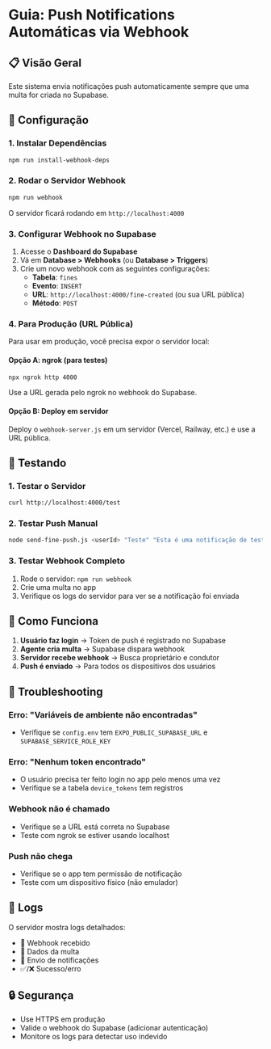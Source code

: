 # Guia: Push Notifications Automáticas via Webhook

## 📋 Visão Geral

Este sistema envia notificações push automaticamente sempre que uma multa for criada no Supabase.

## 🚀 Configuração

### 1. Instalar Dependências
```bash
npm run install-webhook-deps
```

### 2. Rodar o Servidor Webhook
```bash
npm run webhook
```

O servidor ficará rodando em `http://localhost:4000`

### 3. Configurar Webhook no Supabase

1. Acesse o **Dashboard do Supabase**
2. Vá em **Database > Webhooks** (ou **Database > Triggers**)
3. Crie um novo webhook com as seguintes configurações:
   - **Tabela**: `fines`
   - **Evento**: `INSERT`
   - **URL**: `http://localhost:4000/fine-created` (ou sua URL pública)
   - **Método**: `POST`

### 4. Para Produção (URL Pública)

Para usar em produção, você precisa expor o servidor local:

#### Opção A: ngrok (para testes)
```bash
npx ngrok http 4000
```
Use a URL gerada pelo ngrok no webhook do Supabase.

#### Opção B: Deploy em servidor
Deploy o `webhook-server.js` em um servidor (Vercel, Railway, etc.) e use a URL pública.

## 🧪 Testando

### 1. Testar o Servidor
```bash
curl http://localhost:4000/test
```

### 2. Testar Push Manual
```bash
node send-fine-push.js <userId> "Teste" "Esta é uma notificação de teste"
```

### 3. Testar Webhook Completo
1. Rode o servidor: `npm run webhook`
2. Crie uma multa no app
3. Verifique os logs do servidor para ver se a notificação foi enviada

## 📱 Como Funciona

1. **Usuário faz login** → Token de push é registrado no Supabase
2. **Agente cria multa** → Supabase dispara webhook
3. **Servidor recebe webhook** → Busca proprietário e condutor
4. **Push é enviado** → Para todos os dispositivos dos usuários

## 🔧 Troubleshooting

### Erro: "Variáveis de ambiente não encontradas"
- Verifique se `config.env` tem `EXPO_PUBLIC_SUPABASE_URL` e `SUPABASE_SERVICE_ROLE_KEY`

### Erro: "Nenhum token encontrado"
- O usuário precisa ter feito login no app pelo menos uma vez
- Verifique se a tabela `device_tokens` tem registros

### Webhook não é chamado
- Verifique se a URL está correta no Supabase
- Teste com ngrok se estiver usando localhost

### Push não chega
- Verifique se o app tem permissão de notificação
- Teste com um dispositivo físico (não emulador)

## 📝 Logs

O servidor mostra logs detalhados:
- 📨 Webhook recebido
- 🚗 Dados da multa
- 📱 Envio de notificações
- ✅/❌ Sucesso/erro

## 🔒 Segurança

- Use HTTPS em produção
- Valide o webhook do Supabase (adicionar autenticação)
- Monitore os logs para detectar uso indevido 